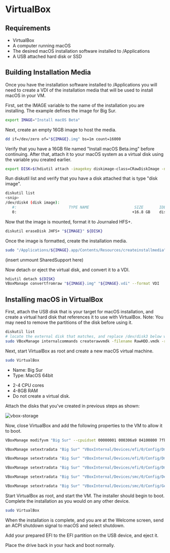 # VirtualBox

## Requirements

- VirtualBox
- A computer running macOS
- The desired macOS installation software installed to /Applications
- A USB attached hard disk or SSD

## Building Installation Media

Once you have the installation software installed to /Applications you will need to create a VDI of the installation media that will be used to install macOS in your VM.

First, set the IMAGE variable to the name of the installation you are installing.  The example defines the image for Big Sur.

```bash
export IMAGE="Install macOS Beta"
```

Next, create an empty 16GB image to host the media.

```bash
dd if=/dev/zero of="${IMAGE}.img" bs=1m count=16000
```

Verify that you have a 16GB file named "Install macOS Beta.img" before continuing.  After that, attach it to your macOS system as a virtual disk using the variable you created earlier.

```bash
export DISK=$(hdiutil attach -imagekey diskimage-class=CRawDiskImage -nomount "${IMAGE}.img")
```

Run diskutil list and verify that you have a disk attached that is type "disk image".

```bash
diskutil list
<snip>
/dev/disk4 (disk image):
   #:                       TYPE NAME                    SIZE       IDENTIFIER
   0:                                                   +16.8 GB    disk4
```

Now that the image is mounted, format it to Journaled HFS+.

```bash
diskutil eraseDisk JHFS+ "${IMAGE}" ${DISK}
```

Once the image is formatted, create the installation media.

```bash
sudo "/Applications/${IMAGE}.app/Contents/Resources/createinstallmedia" --nointeraction --volume "/Volumes/${IMAGE}"
```

(insert unmount SharedSupport here)

Now detach or eject the virtual disk, and convert it to a VDI.

```bash
hdiutil detach ${DISK}
VBoxManage convertfromraw "${IMAGE}.img" "${IMAGE}.vdi" --format VDI
```

## Installing macOS in VirtualBox

First, attach the USB disk that is your target for macOS installation, and create a virtual hard disk that references it to use with VirtualBox.  Note: You may need to remove the partitions of the disk before using it.

```bash
diskutil list
# locate the external disk that matches, and replace /dev/disk3 below with the device path.
sudo VBoxManage internalcommands createrawvmdk -filename RawHDD.vmdk -rawdisk /dev/disk3
```

Next, start VirtualBox as root and create a new macOS virtual machine.

```bash
sudo VirtualBox
```

* Name: Big Sur
* Type: MacOS 64bit

- 2-4 CPU cores
- 4-8GB RAM
- Do not create a virtual disk.

Attach the disks that you've created in previous steps as shown:

![vbox-storage](../images/extras/bigsur-md/vbox-storage.png)

Now, close VirtualBox and add the following properties to the VM to allow it to boot. 

```bash
VBoxManage modifyvm "Big Sur" --cpuidset 00000001 000306a9 04100800 7fbae3ff bfebfbff

VBoxManage setextradata "Big Sur" "VBoxInternal/Devices/efi/0/Config/DmiSystemProduct" "iMacPro1,1"

VBoxManage setextradata "Big Sur" "VBoxInternal/Devices/efi/0/Config/DmiSystemVersion" "1.0"

VBoxManage setextradata "Big Sur" "VBoxInternal/Devices/efi/0/Config/DmiBoardProduct" "Mac-7BA5B2D9E42DDD94"

VBoxManage setextradata "Big Sur" "VBoxInternal/Devices/smc/0/Config/DeviceKey" "ourhardworkbythesewordsguardedpleasedontsteal(c)AppleComputerInc"

VBoxManage setextradata "Big Sur" "VBoxInternal/Devices/smc/0/Config/GetKeyFromRealSMC" 1
```

Start VirtualBox as root, and start the VM.  The installer should begin to boot.  Complete the installation as you would on any other device.

```bash
sudo VirtualBox
```

When the installation is complete, and you are at the Welcome screen, send an ACPI shutdown signal to macOS and select shutdown.

Add your prepared EFI to the EFI partition on the USB device, and eject it.

Place the drive back in your hack and boot normally.
